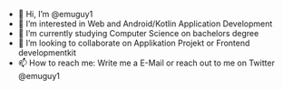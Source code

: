 - 👋 Hi, I’m @emuguy1
- 👀 I’m interested in Web and Android/Kotlin Application Development
- 🌱 I’m currently studying Computer Science on bachelors degree
- 💞️ I’m looking to collaborate on Applikation Projekt or Frontend developmentkit 
- 📫 How to reach me: Write me a E-Mail or reach out to me on Twitter @emuguy1

<!---
emuguy1/emuguy1 is a ✨ special ✨ repository because its `README.md` (this file) appears on your GitHub profile.
You can click the Preview link to take a look at your changes.
--->

